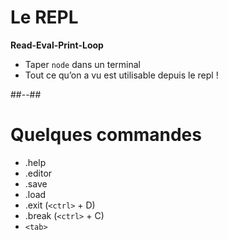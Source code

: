 # Le REPL

<b>Read-Eval-Print-Loop</b>

* Taper `node` dans un terminal
* Tout ce qu’on a vu est utilisable depuis le repl !

##--##

# Quelques commandes

* .help
* .editor
* .save
* .load
* .exit (`<ctrl>` + D)
* .break (`<ctrl>` + C)
* `<tab>`
